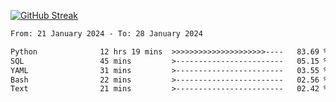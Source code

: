 [![GitHub Streak](https://streak-stats.demolab.com?user=renren-017&theme=sea&hide_border=true&background=DD272700)](https://git.io/streak-stats)

<!--START_SECTION:waka-->

```txt
From: 21 January 2024 - To: 28 January 2024

Python              12 hrs 19 mins  >>>>>>>>>>>>>>>>>>>>>----   83.69 %
SQL                 45 mins         >------------------------   05.15 %
YAML                31 mins         >------------------------   03.55 %
Bash                22 mins         >------------------------   02.56 %
Text                21 mins         >------------------------   02.42 %
```

<!--END_SECTION:waka-->
